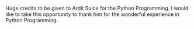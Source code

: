 Huge credits to be given to Ardit Sulce for the Python Programming.
I would like to take this opportunity to thank him for the wonderful experience in Python Programming.

